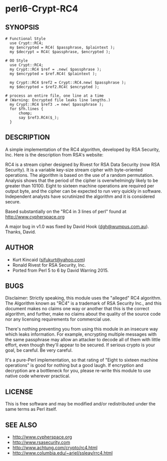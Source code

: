 perl6-Crypt-RC4
===============

## SYNOPSIS

```
# Functional Style
  use Crypt::RC4;
  my $encrypted = RC4( $passphrase, $plaintext );
  my $decrypt = RC4( $passphrase, $encrypted );
  
# OO Style
  use Crypt::RC4;
  my Crypt::RC4 $ref = .new( $passphrase );
  my $encrypted = $ref.RC4( $plaintext );

  my Crypt::RC4 $ref2 = Crypt::RC4.new( $passphrase );
  my $decrypted = $ref2.RC4( $encrypted );

# process an entire file, one line at a time
# (Warning: Encrypted file leaks line lengths.)
  my Crypt::RC4 $ref3 .= new( $passphrase );
  for $fh.lines {
      chomp;
      say $ref3.RC4($_);
  }
```

## DESCRIPTION

A simple implementation of the RC4 algorithm, developed by RSA Security, Inc. Here is the description
from RSA's website:

RC4 is a stream cipher designed by Rivest for RSA Data Security (now RSA Security). It is a variable
key-size stream cipher with byte-oriented operations. The algorithm is based on the use of a random
permutation. Analysis shows that the period of the cipher is overwhelmingly likely to be greater than
10100. Eight to sixteen machine operations are required per output byte, and the cipher can be
expected to run very quickly in software. Independent analysts have scrutinized the algorithm and it
is considered secure.

Based substantially on the "RC4 in 3 lines of perl" found at http://www.cypherspace.org

A major bug in v1.0 was fixed by David Hook (dgh@wumpus.com.au).  Thanks, David.

## AUTHOR

- Kurt Kincaid (sifukurt@yahoo.com)
- Ronald Rivest for RSA Security, Inc.
- Ported from Perl 5 to 6 by David Warring 2015.

## BUGS

Disclaimer: Strictly speaking, this module uses the "alleged" RC4
algorithm. The Algorithm known as "RC4" is a trademark of RSA Security
Inc., and this document makes no claims one way or another that this
is the correct algorithm, and further, make no claims about the
quality of the source code nor any licensing requirements for
commercial use.

There's nothing preventing you from using this module in an insecure
way which leaks information. For example, encrypting multiple
messages with the same passphrase may allow an attacker to decode all of
them with little effort, even though they'll appear to be secured. If
serious crypto is your goal, be careful. Be very careful.

It's a pure-Perl implementation, so that rating of "Eight
to sixteen machine operations" is good for nothing but a good laugh.
If encryption and decryption are a bottleneck for you, please re-write
this module to use native code wherever practical.

## LICENSE

This is free software and may be modified and/or
redistributed under the same terms as Perl itself.

## SEE ALSO

- http://www.cypherspace.org
- http://www.rsasecurity.com
- http://www.achtung.com/crypto/rc4.html 
- http://www.columbia.edu/~ariel/ssleay/rrc4.html


